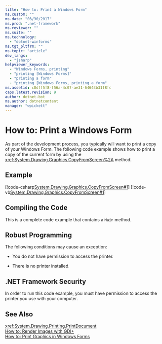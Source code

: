 ```yaml
---
title: "How to: Print a Windows Form"
ms.custom: ""
ms.date: "03/30/2017"
ms.prod: ".net-framework"
ms.reviewer: ""
ms.suite: ""
ms.technology: 
  - "dotnet-winforms"
ms.tgt_pltfrm: ""
ms.topic: "article"
dev_langs: 
  - "jsharp"
helpviewer_keywords: 
  - "Windows Forms, printing"
  - "printing [Windows Forms]"
  - "printing a form"
  - "printing [Windows Forms, printing a form"
ms.assetid: c8dff5f8-f56a-4c07-ae31-64643b31f8fc
caps.latest.revision: 9
author: dotnet-bot
ms.author: dotnetcontent
manager: "wpickett"
---
```

# How to: Print a Windows Form
As part of the development process, you typically will want to print a copy of your Windows Form. The following code example shows how to print a copy of the current form by using the <xref:System.Drawing.Graphics.CopyFromScreen%2A> method.  
  
## Example  
 [!code-csharp[System.Drawing.Graphics.CopyFromScreen#1](../../../../samples/snippets/csharp/VS_Snippets_Winforms/System.Drawing.Graphics.CopyFromScreen/CS/Form1.cs#1)]
 [!code-vb[System.Drawing.Graphics.CopyFromScreen#1](../../../../samples/snippets/visualbasic/VS_Snippets_Winforms/System.Drawing.Graphics.CopyFromScreen/VB/Form1.vb#1)]  
  
## Compiling the Code  
 This is a complete code example that contains a `Main` method.  
  
## Robust Programming  
 The following conditions may cause an exception:  
  
-   You do not have permission to access the printer.  
  
-   There is no printer installed.  
  
## .NET Framework Security  
 In order to run this code example, you must have permission to access the printer you use with your computer.  
  
## See Also  
 <xref:System.Drawing.Printing.PrintDocument>   
 [How to: Render Images with GDI+](../../../../docs/framework/winforms/advanced/how-to-render-images-with-gdi.md)   
 [How to: Print Graphics in Windows Forms](../../../../docs/framework/winforms/advanced/how-to-print-graphics-in-windows-forms.md)
